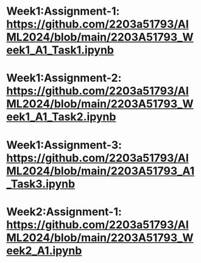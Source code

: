 # Week1:Assignment-1: https://github.com/2203a51793/AIML2024/blob/main/2203A51793_Week1_A1_Task1.ipynb
# Week1:Assignment-2: https://github.com/2203a51793/AIML2024/blob/main/2203A51793_Week1_A1_Task2.ipynb
# Week1:Assignment-3: https://github.com/2203a51793/AIML2024/blob/main/2203A51793_A1_Task3.ipynb
# Week2:Assignment-1: https://github.com/2203a51793/AIML2024/blob/main/2203A51793_Week2_A1.ipynb
